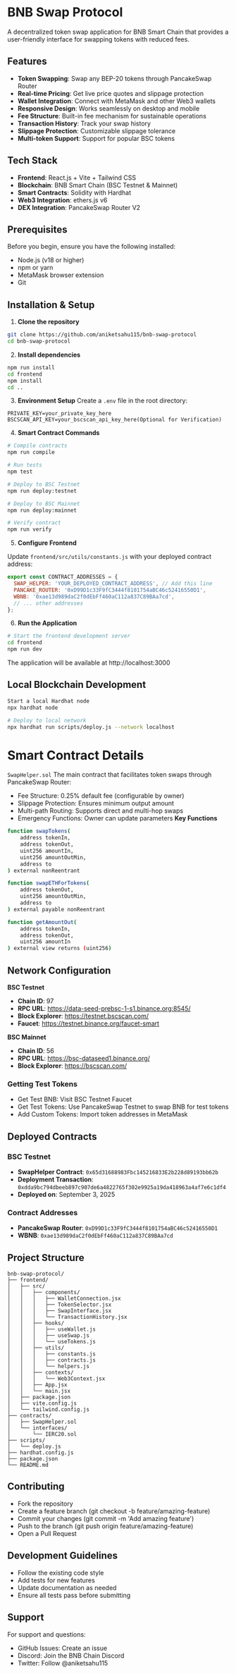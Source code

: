 # BNB Swap Protocol

A decentralized token swap application for BNB Smart Chain that provides a user-friendly interface for swapping tokens with reduced fees.

## Features

- **Token Swapping**: Swap any BEP-20 tokens through PancakeSwap Router
- **Real-time Pricing**: Get live price quotes and slippage protection
- **Wallet Integration**: Connect with MetaMask and other Web3 wallets
- **Responsive Design**: Works seamlessly on desktop and mobile
- **Fee Structure**: Built-in fee mechanism for sustainable operations
- **Transaction History**: Track your swap history
- **Slippage Protection**: Customizable slippage tolerance
- **Multi-token Support**: Support for popular BSC tokens

## Tech Stack

- **Frontend**: React.js + Vite + Tailwind CSS
- **Blockchain**: BNB Smart Chain (BSC Testnet & Mainnet)
- **Smart Contracts**: Solidity with Hardhat
- **Web3 Integration**: ethers.js v6
- **DEX Integration**: PancakeSwap Router V2

## Prerequisites

Before you begin, ensure you have the following installed:
- Node.js (v18 or higher)
- npm or yarn
- MetaMask browser extension
- Git

## Installation & Setup

1. **Clone the repository**
```bash
git clone https://github.com/aniketsahu115/bnb-swap-protocol
cd bnb-swap-protocol
```

2. **Install dependencies**
```bash
npm run install
cd frontend
npm install
cd ..
```

3. **Environment Setup**
Create a `.env` file in the root directory:
```.env
PRIVATE_KEY=your_private_key_here
BSCSCAN_API_KEY=your_bscscan_api_key_here(Optional for Verification)
```

4. **Smart Contract Commands**

```bash
# Compile contracts
npm run compile

# Run tests
npm test

# Deploy to BSC Testnet
npm run deploy:testnet

# Deploy to BSC Mainnet
npm run deploy:mainnet

# Verify contract
npm run verify
```

5. **Configure Frontend**

Update `frontend/src/utils/constants.js` with your deployed contract address:

```javascript
export const CONTRACT_ADDRESSES = {
  SWAP_HELPER: 'YOUR_DEPLOYED_CONTRACT_ADDRESS', // Add this line
  PANCAKE_ROUTER: '0xD99D1c33F9fC3444f8101754aBC46c52416550D1',
  WBNB: '0xae13d989daC2f0dEbFf460aC112a837C89BAa7cd',
  // ... other addresses
};
```

6. **Run the Application**

```bash
# Start the frontend development server
cd frontend
npm run dev
```
The application will be available at http://localhost:3000

## Local Blockchain Development
```bash 
Start a local Hardhat node
npx hardhat node

# Deploy to local network
npx hardhat run scripts/deploy.js --network localhost
```

# Smart Contract Details
`SwapHelper.sol`
The main contract that facilitates token swaps through PancakeSwap Router:

- Fee Structure: 0.25% default fee (configurable by owner)
- Slippage Protection: Ensures minimum output amount
- Multi-path Routing: Supports direct and multi-hop swaps
- Emergency Functions: Owner can update parameters
**Key Functions**
```bash
function swapTokens(
    address tokenIn,
    address tokenOut,
    uint256 amountIn,
    uint256 amountOutMin,
    address to
) external nonReentrant

function swapETHForTokens(
    address tokenOut,
    uint256 amountOutMin,
    address to
) external payable nonReentrant

function getAmountOut(
    address tokenIn,
    address tokenOut,
    uint256 amountIn
) external view returns (uint256)
```

## Network Configuration

**BSC Testnet**
- **Chain ID**: 97
- **RPC URL**: https://data-seed-prebsc-1-s1.binance.org:8545/
- **Block Explorer**: https://testnet.bscscan.com/
- **Faucet**: https://testnet.binance.org/faucet-smart

**BSC Mainnet**
- **Chain ID**: 56
- **RPC URL**: https://bsc-dataseed1.binance.org/
- **Block Explorer**: https://bscscan.com/

### Getting Test Tokens

- Get Test BNB: Visit BSC Testnet Faucet
- Get Test Tokens: Use PancakeSwap Testnet to swap BNB for test tokens
- Add Custom Tokens: Import token addresses in MetaMask

## Deployed Contracts

### BSC Testnet
- **SwapHelper Contract**: `0x65d31688983Fbc145216833E2b228d89193bb62b`
- **Deployment Transaction**: `0xdda9bc794dbeeb897c907de6a4822765f302e9925a19da418963a4af7e6c1df4`
- **Deployed on**: September 3, 2025

### Contract Addresses
- **PancakeSwap Router**: `0xD99D1c33F9fC3444f8101754aBC46c52416550D1`
- **WBNB**: `0xae13d989daC2f0dEbFf460aC112a837C89BAa7cd`

## Project Structure

```
bnb-swap-protocol/
├── frontend/
│   ├── src/
│   │   ├── components/
│   │   │   ├── WalletConnection.jsx
│   │   │   ├── TokenSelector.jsx
│   │   │   ├── SwapInterface.jsx
│   │   │   └── TransactionHistory.jsx
│   │   ├── hooks/
│   │   │   ├── useWallet.js
│   │   │   ├── useSwap.js
│   │   │   └── useTokens.js
│   │   ├── utils/
│   │   │   ├── constants.js
│   │   │   ├── contracts.js
│   │   │   └── helpers.js
│   │   ├── contexts/
│   │   │   └── Web3Context.jsx
│   │   ├── App.jsx
│   │   └── main.jsx
│   ├── package.json
│   ├── vite.config.js
│   └── tailwind.config.js
├── contracts/
│   ├── SwapHelper.sol
│   └── interfaces/
│       └── IERC20.sol
├── scripts/
│   └── deploy.js
├── hardhat.config.js
├── package.json
└── README.md
```
## Contributing

- Fork the repository
- Create a feature branch (git checkout -b feature/amazing-feature)
- Commit your changes (git commit -m 'Add amazing feature')
- Push to the branch (git push origin feature/amazing-feature)
- Open a Pull Request

## Development Guidelines

- Follow the existing code style
- Add tests for new features
- Update documentation as needed
- Ensure all tests pass before submitting

 ## Support
For support and questions:

- GitHub Issues: Create an issue
- Discord: Join the BNB Chain Discord
- Twitter: Follow @aniketsahu115
